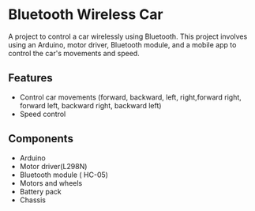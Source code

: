# Bluetooth Wireless Car

A project to control a car wirelessly using Bluetooth. This project involves using an Arduino, motor driver, Bluetooth module, and a mobile app to control the car's movements and speed.

## Features
- Control car movements (forward, backward, left, right,forward right, forward left, backward right, backward left)
- Speed control
  

## Components
- Arduino
- Motor driver(L298N)
- Bluetooth module ( HC-05)
- Motors and wheels
- Battery pack
- Chassis





 



